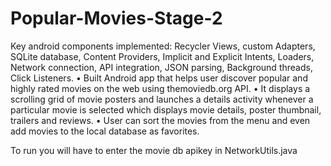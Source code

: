 # Popular-Movies-Stage-2

Key android components implemented: Recycler Views, custom Adapters, SQLite database, Content Providers, 
Implicit and Explicit Intents, Loaders, Network connection, API integration, JSON parsing, Background threads, Click Listeners.
•	Built Android app that helps user discover popular and highly rated movies on the web using themoviedb.org API. 
•	It displays a scrolling grid of movie posters and launches a details activity whenever a particular movie is selected 
  which displays movie details, poster thumbnail, trailers and reviews. 
•	User can sort the movies from the menu and even add movies to the local database as favorites.

To run you will have to enter the movie db apikey in NetworkUtils.java
